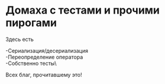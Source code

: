 # Домаха с тестами и прочими пирогами
Здесь есть

  -Сериализация/десериализация\
  -Переопределение оператора\
  -Собственно тесты\
  
Всех благ, прочитавшему это!
